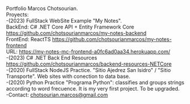 
Portfolio Marcos Chotsourian.
</br>
Proyects:
</br>
-(2023) FullStack WebSite Example "My Notes".
</br>
BackEnd: C# .NET Core API + Entity Framework Core https://github.com/chotsourianmarcos/my-notes-backend
</br>
FrontEnd: ReactTS https://github.com/chotsourianmarcos/my-notes-frontend
</br>
URL: https://my-notes-mc-frontend-a0fc6ad0aa34.herokuapp.com/
</br>
-(2023) C# .NET Back End Resources https://github.com/chotsourianmarcos/backend-resources-NETCore
</br>
-(2020) FullStack NodeJS Practice. "Sitio Ajedrez San Isidro" / "Sitio Transporte". Web sites with conection to data base.
</br>
-(2020) Python Practice "Programa Python": classifies and groups strings according to word frecuence. It is my very first project. To be upgraded.
</br>
-Contact: chotsourian.marcos@gmail.com
